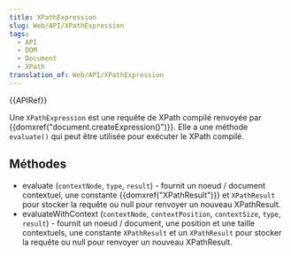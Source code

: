 ```yaml
---
title: XPathExpression
slug: Web/API/XPathExpression
tags:
  - API
  - DOM
  - Document
  - XPath
translation_of: Web/API/XPathExpression
---
```


{{APIRef}}

Une `XPathExpression` est une requête de XPath compilé renvoyée par {{domxref("document.createExpression()")}}. Elle a une méthode `evaluate()` qui peut être utilisée pour exécuter le XPath compilé.

## Méthodes

- evaluate (`contextNode`, `type`, `result`) - fournit un noeud / document contextuel, une constante {{domxref("XPathResult")}} et `XPathResult` pour stocker la requête ou null pour renvoyer un nouveau XPathResult.
- evaluateWithContext (`contextNode`, `contextPosition`, `contextSize`, `type`, `result`) - fournit un noeud / document, une position et une taille contextuels, une constante `XPathResult` et un `XPathResult` pour stocker la requête ou null pour renvoyer un nouveau XPathResult.
